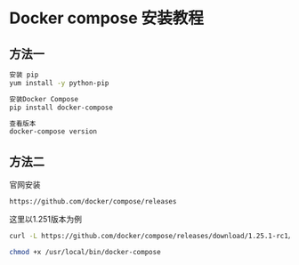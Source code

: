 # Docker compose 安装教程 

 

## 方法一


```sh
安装 pip
yum install -y python-pip

安装Docker Compose
pip install docker-compose

查看版本
docker-compose version
```



## 方法二


官网安装
```http
https://github.com/docker/compose/releases
```

这里以1.251版本为例
```sh
curl -L https://github.com/docker/compose/releases/download/1.25.1-rc1/docker-compose-`uname -s`-`uname -m` -o /usr/local/bin/docker-compose

chmod +x /usr/local/bin/docker-compose
```